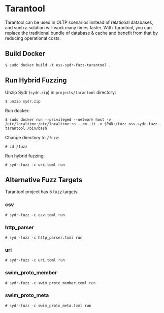 # Tarantool

Tarantool can be used in OLTP scenarios instead of relational databases, and
such a solution will work many times faster. With Tarantool, you can replace the
traditional bundle of database & cache and benefit from that by reducing
operational costs.

## Build Docker

    $ sudo docker build -t oss-sydr-fuzz-tarantool .

## Run Hybrid Fuzzing

Unzip Sydr (`sydr.zip`) in `projects/tarantool` directory:

    $ unzip sydr.zip

Run docker:

    $ sudo docker run --privileged --network host -v /etc/localtime:/etc/localtime:ro --rm -it -v $PWD:/fuzz oss-sydr-fuzz-tarantool /bin/bash

Change directory to `/fuzz`:

    # cd /fuzz

Run hybrid fuzzing:

    # sydr-fuzz -c uri.toml run

## Alternative Fuzz Targets

Tarantool project has 5 fuzz targets.

### csv

    # sydr-fuzz -c csv.toml run

### http_parser

    # sydr-fuzz -c http_parser.toml run

### uri

    # sydr-fuzz -c uri.toml run

### swim_proto_member

    # sydr-fuzz -c swim_proto_member.toml run

### swim_proto_meta

    # sydr-fuzz -c swim_proto_meta.toml run
